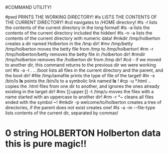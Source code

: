 #COMMAND UTILITY!

#pwd PRINTS THE WORKING DIRECTORY!
#ls  LISTS THE CONTENTS OF THE CURRENT DIRECTORY!
#cd  navigates to /HOME directory!
#ls -l  lists the contents of the current directory in the long format!
#ls -a  lists the contents of the current directory included the hidden!
#ls -n -a  lists the contents of the current directory with numeric data!
#mkdir /tmp/holberton creates a dir named Holberton in the /tmp dir!
#mv /tmp/betty /tmp/holberton moves the betty file from /tmp to /tmp/holberton!
#rm -r /tmp/holberton/betty  removes the betty file in /holberton dir!
#rmdir /tmp/holberton removes the /holberton dir from /tmp dir!
#cd - if we moved to another dir, this command returns to the previous dir we were working on!
#ls -a -l . .. /boot lists all files in the current directory and the parent, and the boot dir!
#file /tmp/iamafile prints the type of file of the target!
#ln -s /bin/ls __ls__ points the /bin/ls to a symbolic link named __ls__ !
#cp -u *.html .. copies the .html files from one dir to another, and ignores the ones already existing in the target dir!
#mv [[:upper:]] -t /tmp/u  moves the files with a name started with an uppercase to another dir!
#rm -r *~ cleans all files ended with the symbol ~!
#mkdir -p welcome/to/holberton  creates a tree of directories, if the parent does not exist creates one!
#ls -a -m --file-type  lists contents of the current dir, separated by commas!
# 0 string HOLBERTON Holberton data   this is pure magic!!